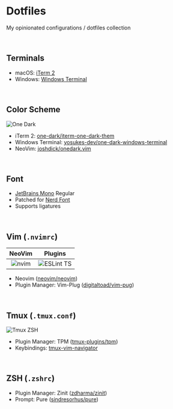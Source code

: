 # Dotfiles
My opinionated configurations / dotfiles collection

<br/>

## Terminals
+ macOS: [iTerm 2](https://github.com/gnachman/iTerm2)
+ Windows: [Windows Terminal](https://github.com/microsoft/terminal)

<br/>

## Color Scheme
![One Dark](https://raw.githubusercontent.com/joshdick/onedark.vim/main/img/color_reference.png)
+ iTerm 2: [one-dark/iterm-one-dark-them](https://github.com/one-dark/iterm-one-dark-theme)
+ Windows Terminal: [yosukes-dev/one-dark-windows-terminal](https://github.com/yosukes-dev/one-dark-windows-terminal)
+ NeoVim: [joshdick/onedark.vim](https://github.com/joshdick/onedark.vim)

<br/>

## Font
+ [JetBrains Mono](https://www.jetbrains.com/lp/mono) Regular
+ Patched for [Nerd Font](https://github.com/ryanoasis/nerd-fonts)
+ Supports ligatures

<br/>

## Vim (`.nvimrc`)
NeoVim                     |Plugins
:-------------------------:|:-------------------------:
![nvim](https://user-images.githubusercontent.com/21199796/137209162-864ab137-3efd-4457-ade0-838e7cba761a.png)  |  ![ESLint TS](https://user-images.githubusercontent.com/21199796/137209295-2cca17ba-dc55-43e8-985c-a9e5035851de.png)

+ Neovim ([neovim/neovim](https://github.com/neovim/neovim))
+ Plugin Manager: Vim-Plug ([digitaltoad/vim-pug](https://github.com/digitaltoad/vim-pug))

<br/>

## Tmux (`.tmux.conf`)
![Tmux ZSH](https://user-images.githubusercontent.com/21199796/137209241-6c7b7b2e-c7a7-4d4b-981e-43910974ee15.png)
+ Plugin Manager: TPM ([tmux-plugins/tpm](https://github.com/tmux-plugins/tpm))
+ Keybindings: [tmux-vim-navigator](https://github.com/christoomey/vim-tmux-navigator)

<br/>

## ZSH (`.zshrc`)
+ Plugin Manager: Zinit ([zdharma/zinit](https://github.com/zdharma/zinit))
+ Prompt: Pure ([sindresorhus/pure](https://github.com/sindresorhus/pure))
